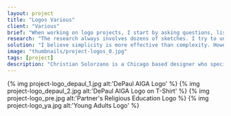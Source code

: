 ```yaml
---
layout: project
title: "Logos Various"
client: "Various"
brief: "When working on logo projects, I start by asking questions, listening, and taking good notes. "
research: "The research always involves dozens of sketches. I try to understand the language of the target audience and find a way to create something that resonates with them."
solution: "I believe simplicity is more effective than complexity. However, I still think that logos should have a strong platform and encompass propositional density."
image: "thumbnails/project-logos_0.jpg"
tags: [project]
description: "Christian Solorzano is a Chicago based designer who specializes in creating identities, design systems, interfaces, and thoughtful ideas for diverse audiences."
---
```


{% img project-logo_depaul_1.jpg alt:'DePaul AIGA Logo' %}
{% img project-logo_depaul_2.jpg alt:'DePaul AIGA Logo on T-Shirt' %}
{% img project-logo_pre.jpg alt:'Partner's Religious Education Logo %}
{% img project-logo_ya.jpg alt:'Young Adults Logo' %}